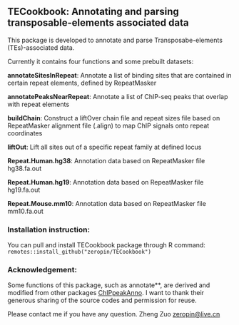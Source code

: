 ## TECookbook: Annotating and parsing transposable-elements associated data

This package is developed to annotate and parse Transposabe-elements (TEs)-associated data.

Currently it contains four functions and some prebuilt datasets:

**annotateSitesInRepeat**: Annotate a list of binding sites that are contained in certain repeat elements, defined by RepeatMasker

**annotatePeaksNearRepeat**: Annotate a list of ChIP-seq peaks that overlap with repeat elements

**buildChain**: Construct a liftOver chain file and repeat sizes file based on RepeatMasker alignment file (.align) to map ChIP signals onto repeat coordinates

**liftOut**: Lift all sites out of a specific repeat family at defined locus

**Repeat.Human.hg38**: Annotation data based on RepeatMasker file hg38.fa.out

**Repeat.Human.hg19**: Annotation data based on RepeatMasker file hg19.fa.out

**Repeat.Mouse.mm10**: Annotation data based on RepeatMasker file mm10.fa.out

### Installation instruction:

You can pull and install TECookbook package through R command: `remotes::install_github("zeropin/TECookbook")`

### Acknowledgement:

Some functions of this package, such as annotate\*\*, are derived and modified from other packages [ChIPpeakAnno](https://github.com/jianhong/ChIPpeakAnno). I want to thank their generous sharing of the source codes and permission for reuse.

Please contact me if you have any question. Zheng Zuo [zeropin\@live.cn](mailto:zeropin@live.cn)
